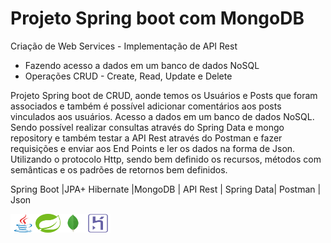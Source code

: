 # Projeto Spring boot com MongoDB
Criação de Web Services - Implementação de API Rest
<p></p>

+ Fazendo acesso a dados em um banco de dados NoSQL
+ Operações CRUD - Create, Read, Update e Delete
<p></p>
<p></p>
<p></p>


Projeto Spring boot de CRUD, aonde temos os Usuários e Posts que foram associados e também é possível adicionar comentários aos posts vinculados aos usuários. Acesso a dados em um banco de dados NoSQL.  Sendo possível realizar consultas através do Spring Data e mongo repository e também testar a API Rest através do Postman e fazer requisições e enviar aos End Points e ler os dados na forma de Json. Utilizando o protocolo Http, sendo bem definido os recursos, métodos com semânticas e os padrões de retornos bem definidos.
<p>
Spring Boot |JPA+ Hibernate |MongoDB | API Rest | Spring Data| Postman | Json</p>

 <img align="left" alt="Leo-JAVA" height="30" width="40" src="https://raw.githubusercontent.com/devicons/devicon/master/icons/java/java-original.svg">
   <img align="left" alt="Leo-Spring" height="30" width="40" src="https://raw.githubusercontent.com/devicons/devicon/master/icons/spring/spring-original.svg">
    <img align="left" alt="Leo-JAVA" height="30" width="40" src="https://raw.githubusercontent.com/devicons/devicon/master/icons/mongodb/mongodb-original.svg">
   <img align="left" alt="Leo-Spring" height="30" width="40" src="https://raw.githubusercontent.com/devicons/devicon/master/icons/heroku/heroku-original.svg">
